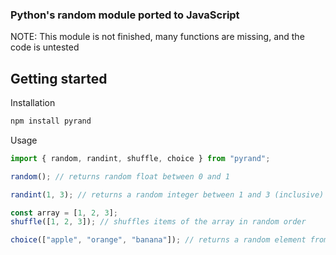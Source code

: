 ### Python's random module ported to JavaScript

NOTE: This module is not finished, many functions are missing, and the code is untested

## Getting started

Installation

```sh
npm install pyrand
```

Usage

```js
import { random, randint, shuffle, choice } from "pyrand";

random(); // returns random float between 0 and 1

randint(1, 3); // returns a random integer between 1 and 3 (inclusive)

const array = [1, 2, 3];
shuffle([1, 2, 3]); // shuffles items of the array in random order

choice(["apple", "orange", "banana"]); // returns a random element from the array
```
